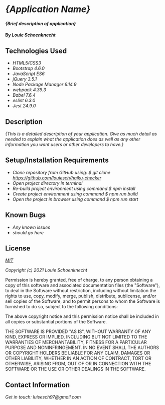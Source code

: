 # _{Application Name}_

#### _{Brief description of application}_

#### By _**Louie Schoenknecht**_

## Technologies Used

* _HTML5/CSS3_
* _Bootstrap 4.6.0_
* _JavaScript ES6_
* _jQuery 3.5.1_
* _Node Package Manager 6.14.9_
* _webpack 4.39.3_
* _Babel 7.6.4_
* _eslint 6.3.0_
* _Jest 24.9.0_

## Description

_{This is a detailed description of your application. Give as much detail as needed to explain what the application does as well as any other information you want users or other developers to have.}_

## Setup/Installation Requirements

* _Clone repository from GitHub using: $ git clone https://github.com/louiesch/haiku-checker_
* _Open project directory in terminal_
* _Re-build project environment using command $ npm install_
* _Create project environment using command $ npm run build_
* _Open the project in browser using command $ npm run start_

## Known Bugs

* _Any known issues_
* _should go here_

## License

_[MIT](https://choosealicense.com/licenses/mit/)_

_Copyright (c) 2021 Louie Schoenknecht_

Permission is hereby granted, free of charge, to any person obtaining a copy of this software and associated documentation files (the "Software"), to deal in the Software without restriction, including without limitation the rights to use, copy, modify, merge, publish, distribute, sublicense, and/or sell copies of the Software, and to permit persons to whom the Software is furnished to do so, subject to the following conditions:

The above copyright notice and this permission notice shall be included in all copies or substantial portions of the Software.

THE SOFTWARE IS PROVIDED "AS IS", WITHOUT WARRANTY OF ANY KIND, EXPRESS OR IMPLIED, INCLUDING BUT NOT LIMITED TO THE WARRANTIES OF MERCHANTABILITY, FITNESS FOR A PARTICULAR PURPOSE AND NONINFRINGEMENT. IN NO EVENT SHALL THE AUTHORS OR COPYRIGHT HOLDERS BE LIABLE FOR ANY CLAIM, DAMAGES OR OTHER LIABILITY, WHETHER IN AN ACTION OF CONTRACT, TORT OR OTHERWISE, ARISING FROM, OUT OF OR IN CONNECTION WITH THE SOFTWARE OR THE USE OR OTHER DEALINGS IN THE
SOFTWARE.

## Contact Information

_Get in touch: luisesch97@gmail.com_